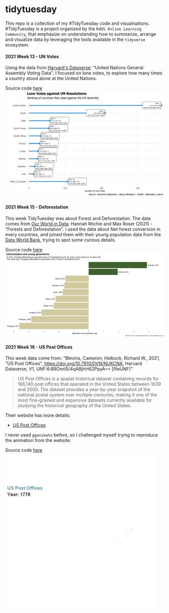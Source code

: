 # tidytuesday

This repo is a collection of my #TidyTuesday code and visualisations.
#TidyTuesday is a project organized by the `R4DS Online Learning Community`, that emphasize on understanding how to summarize, arrange and visualize data by leveraging the tools available in the `tidyverse` ecosystem. 

#### 2021 Week 13 - UN Votes
Using the data from [Harvard's Dataverse](https://dataverse.harvard.edu/dataset.xhtml?persistentId=hdl:1902.1/12379): "United Nations General Assembly Voting Data", I focused on lone votes, to explore how many times a country stood alone at the United Nations.

Source code [here](R_code/TT2021W13_unvotes.R)
![Lone votes against UN Resolutions](plots/unvotes.png)

#### 2021 Week 15 - Deforestation
This week TidyTuesday was about Forest and Deforestation. The data comes from [Our World in Data](https://ourworldindata.org/forests-and-deforestation): Hannah Ritchie and Max Roser (2021) - "Forests and Deforestation".
I used the data about Net forest conversion in every countries, and joined them with their young population data from the [Data World Bank](https://data.worldbank.org/indicator/SP.POP.0014.TO), trying to spot some curious details.

Source code [here](R_code/TT2021W15_forest.R)
![Deforestation and young generations](plots/deforestation.png)

#### 2021 Week 16 - US Post Offices
This week data come from: "Blevins, Cameron; Helbock, Richard W., 2021, "US Post Offices", https://doi.org/10.7910/DVN/NUKCNA, Harvard Dataverse, V1, UNF:6:8ROmiI5/4qA8jHrt62PpyA== [fileUNF]"

> US Post Offices is a spatial-historical dataset containing records for 166,140 post offices that operated in the United States between 1639 and 2000. The dataset provides a year-by-year snapshot of the national postal system over multiple centuries, making it one of the most fine-grained and expansive datasets currently available for studying the historical geography of the United States.

Their website has more details:  

- [US Post Offices](https://cblevins.github.io/us-post-offices/)

I never used `gganimate` before, so I challenged myself trying to reproduce the animation from the website:

Source code [here]()

![US Post Offices](plots/USpost.gif)
